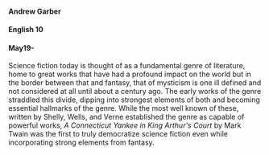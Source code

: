 #### Andrew Garber
#### English 10
#### May19-

Science fiction today is thought of as a fundamental genre of literature, home to great works that have had a profound impact on the world but in the border between that and fantasy, that of mysticism is one ill defined and not considered at all until about a century ago. The early works of the genre straddled this divide, dipping into strongest elements of both and becoming essential hallmarks of the genre. While the most well known of these, written by Shelly, Wells, and Verne established the genre as capable of powerful works, *A Connecticut Yankee in King Arthur's Court* by Mark Twain was the first to truly democratize science fiction even while incorporating strong elements from fantasy.